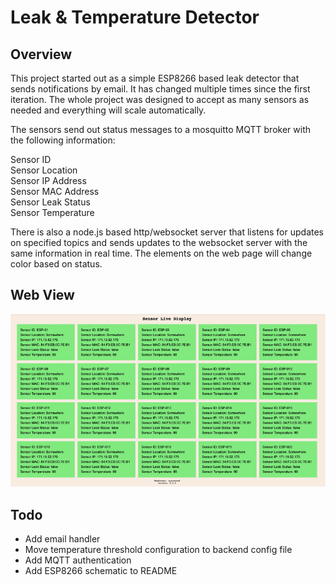# Leak & Temperature Detector

## Overview
This project started out as a simple ESP8266 based leak detector that sends notifications by email. It has changed multiple times since the first iteration. The whole project was designed to accept as many sensors as needed and everything will scale automatically.

The sensors send out status messages to a mosquitto MQTT broker with the following information:

Sensor ID\
Sensor Location\
Sensor IP Address\
Sensor MAC Address\
Sensor Leak Status\
Sensor Temperature

There is also a node.js based http/websocket server that listens for updates on specified topics and sends updates to the websocket server with the same information in real time. The elements on the web page will change color based on status.

## Web View
![demo](demo.gif)

## Todo
* Add email handler
* Move temperature threshold configuration to backend config file
* Add MQTT authentication
* Add ESP8266 schematic to README
